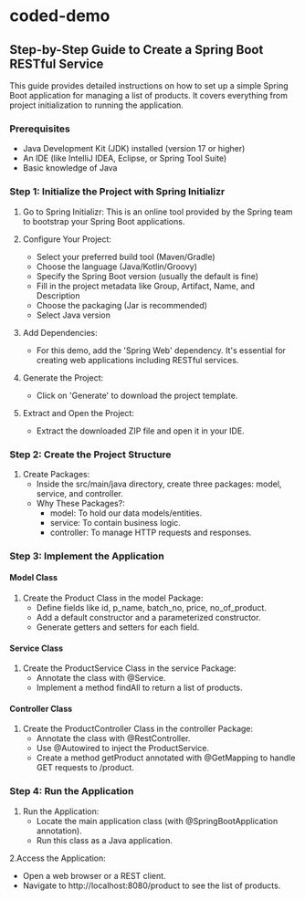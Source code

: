 # coded-demo

## Step-by-Step Guide to Create a Spring Boot RESTful Service
This guide provides detailed instructions on how to set up a simple Spring Boot application for managing a list of products. It covers everything from project initialization to running the application.

### Prerequisites
* Java Development Kit (JDK) installed (version 17 or higher)
* An IDE (like IntelliJ IDEA, Eclipse, or Spring Tool Suite)
* Basic knowledge of Java

### Step 1: Initialize the Project with Spring Initializr
1. Go to Spring Initializr: This is an online tool provided by the Spring team to bootstrap your Spring Boot applications.

2. Configure Your Project:
   * Select your preferred build tool (Maven/Gradle)
   * Choose the language (Java/Kotlin/Groovy)
   * Specify the Spring Boot version (usually the default is fine)
   * Fill in the project metadata like Group, Artifact, Name, and Description
   * Choose the packaging (Jar is recommended)
   * Select Java version

3. Add Dependencies:
   * For this demo, add the 'Spring Web' dependency. It's essential for creating web applications including RESTful services.

4. Generate the Project:
   * Click on 'Generate' to download the project template.

5. Extract and Open the Project:
   * Extract the downloaded ZIP file and open it in your IDE.
    
### Step 2: Create the Project Structure

1. Create Packages:
   * Inside the src/main/java directory, create three packages: model, service, and controller.
   * Why These Packages?:
     * model: To hold our data models/entities.
     * service: To contain business logic.
     * controller: To manage HTTP requests and responses.

### Step 3: Implement the Application

#### Model Class
1. Create the Product Class in the model Package:
   * Define fields like id, p_name, batch_no, price, no_of_product.
   * Add a default constructor and a parameterized constructor.
   * Generate getters and setters for each field.

#### Service Class
1. Create the ProductService Class in the service Package:
   * Annotate the class with @Service.
   * Implement a method findAll to return a list of products.

#### Controller Class
1. Create the ProductController Class in the controller Package:
   * Annotate the class with @RestController.
   * Use @Autowired to inject the ProductService.
   * Create a method getProduct annotated with @GetMapping to handle GET requests to /product.

### Step 4: Run the Application
1. Run the Application:
   * Locate the main application class (with @SpringBootApplication annotation).
   * Run this class as a Java application.

2.Access the Application:
   * Open a web browser or a REST client.
   * Navigate to http://localhost:8080/product to see the list of products.